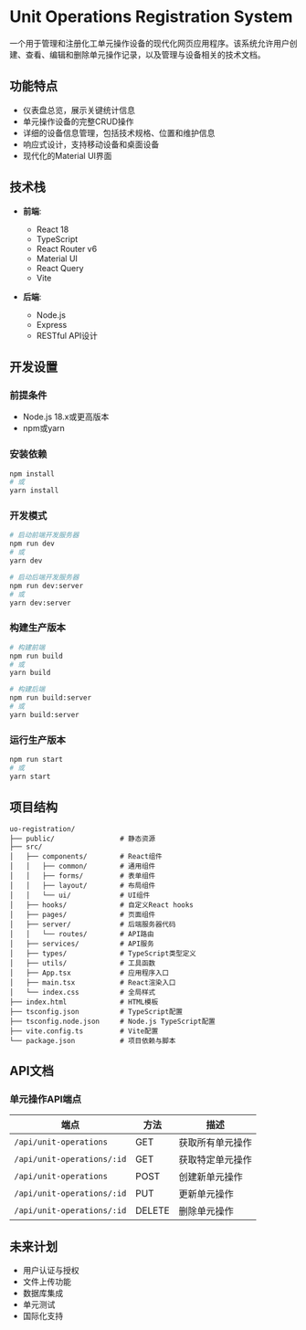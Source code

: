 # Unit Operations Registration System

一个用于管理和注册化工单元操作设备的现代化网页应用程序。该系统允许用户创建、查看、编辑和删除单元操作记录，以及管理与设备相关的技术文档。

## 功能特点

- 仪表盘总览，展示关键统计信息
- 单元操作设备的完整CRUD操作
- 详细的设备信息管理，包括技术规格、位置和维护信息
- 响应式设计，支持移动设备和桌面设备
- 现代化的Material UI界面

## 技术栈

- **前端**:
  - React 18
  - TypeScript
  - React Router v6
  - Material UI
  - React Query
  - Vite

- **后端**:
  - Node.js
  - Express
  - RESTful API设计

## 开发设置

### 前提条件

- Node.js 18.x或更高版本
- npm或yarn

### 安装依赖

```bash
npm install
# 或
yarn install
```

### 开发模式

```bash
# 启动前端开发服务器
npm run dev
# 或
yarn dev

# 启动后端开发服务器
npm run dev:server
# 或
yarn dev:server
```

### 构建生产版本

```bash
# 构建前端
npm run build
# 或
yarn build

# 构建后端
npm run build:server
# 或
yarn build:server
```

### 运行生产版本

```bash
npm run start
# 或
yarn start
```

## 项目结构

```
uo-registration/
├── public/                # 静态资源
├── src/
│   ├── components/        # React组件
│   │   ├── common/        # 通用组件
│   │   ├── forms/         # 表单组件
│   │   ├── layout/        # 布局组件
│   │   └── ui/            # UI组件
│   ├── hooks/             # 自定义React hooks
│   ├── pages/             # 页面组件
│   ├── server/            # 后端服务器代码
│   │   └── routes/        # API路由
│   ├── services/          # API服务
│   ├── types/             # TypeScript类型定义
│   ├── utils/             # 工具函数
│   ├── App.tsx            # 应用程序入口
│   ├── main.tsx           # React渲染入口
│   └── index.css          # 全局样式
├── index.html             # HTML模板
├── tsconfig.json          # TypeScript配置
├── tsconfig.node.json     # Node.js TypeScript配置
├── vite.config.ts         # Vite配置
└── package.json           # 项目依赖与脚本
```

## API文档

### 单元操作API端点

| 端点 | 方法 | 描述 |
|------|------|------|
| `/api/unit-operations` | GET | 获取所有单元操作 |
| `/api/unit-operations/:id` | GET | 获取特定单元操作 |
| `/api/unit-operations` | POST | 创建新单元操作 |
| `/api/unit-operations/:id` | PUT | 更新单元操作 |
| `/api/unit-operations/:id` | DELETE | 删除单元操作 |

## 未来计划

- 用户认证与授权
- 文件上传功能
- 数据库集成
- 单元测试
- 国际化支持 
